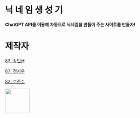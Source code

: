 # 닉 네 임 생 성 기

<b>ChatGPT API를 이용해 자동으로 닉네임을 만들어 주는 사이트를 만들자!</b>

# 제작자

<a href="https://www.github.com/Kerasss">8기 장민균</a>

<a href="https://www.github.com/sorohue">8기 정시우</a>

<a href="https://www.github.com/gradualdev">8기 호준수</a>

<img src="https://github.com/sorohue/images/blob/main/%E3%85%97%EC%A4%80%EC%88%98%ED%99%95%EB%8C%80.png" width=80 vertical-align=center>
